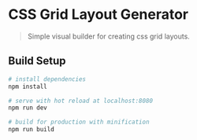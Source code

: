 # CSS Grid Layout Generator

> Simple visual builder for creating css grid layouts.

## Build Setup

``` bash
# install dependencies
npm install

# serve with hot reload at localhost:8080
npm run dev

# build for production with minification
npm run build
```
